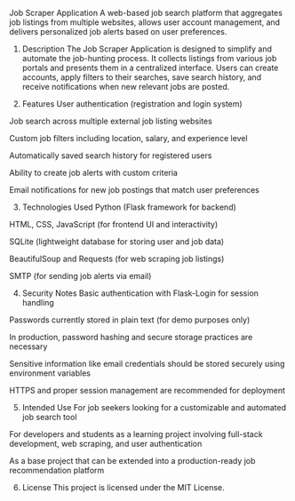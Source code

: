
Job Scraper Application
A web-based job search platform that aggregates job listings from multiple websites, allows user account management, and delivers personalized job alerts based on user preferences.

1. Description
The Job Scraper Application is designed to simplify and automate the job-hunting process. It collects listings from various job portals and presents them in a centralized interface. Users can create accounts, apply filters to their searches, save search history, and receive notifications when new relevant jobs are posted.

2. Features
User authentication (registration and login system)

Job search across multiple external job listing websites

Custom job filters including location, salary, and experience level

Automatically saved search history for registered users

Ability to create job alerts with custom criteria

Email notifications for new job postings that match user preferences

3. Technologies Used
Python (Flask framework for backend)

HTML, CSS, JavaScript (for frontend UI and interactivity)

SQLite (lightweight database for storing user and job data)

BeautifulSoup and Requests (for web scraping job listings)

SMTP (for sending job alerts via email)

4. Security Notes
Basic authentication with Flask-Login for session handling

Passwords currently stored in plain text (for demo purposes only)

In production, password hashing and secure storage practices are necessary

Sensitive information like email credentials should be stored securely using environment variables

HTTPS and proper session management are recommended for deployment

5. Intended Use
For job seekers looking for a customizable and automated job search tool

For developers and students as a learning project involving full-stack development, web scraping, and user authentication

As a base project that can be extended into a production-ready job recommendation platform

6. License
This project is licensed under the MIT License.